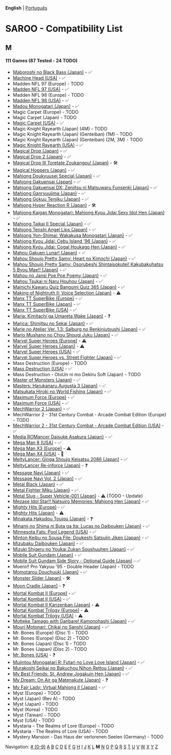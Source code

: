 **English** | [Português](../pt-br/M.md)

# SAROO - Compatibility List

## M

#### 111 Games (87 Tested - 24 TODO)

- [Maboroshi no Black Bass (Japan)](../../../Regions/Retails/Japan/T-25303G/01/README.md) - :white_check_mark:
- [Machine Head (USA)](../../../Regions/Retails/USA/T-7914H/01/README.md) - :white_check_mark:
- Madden NFL 97 (Europe) - TODO
- [Madden NFL 97 (USA)](../../../Regions/Retails/USA/T-5010H/01/README.md) - :white_check_mark:
- Madden NFL 98 (Europe) - TODO
- [Madden NFL 98 (USA)](../../../Regions/Retails/USA/T-5024H/01/README.md) - :white_check_mark:
- [Madou Monogatari (Japan)](../../../Regions/Retails/Japan/T-6607G/01/README.md) - :white_check_mark:
- Magic Carpet (Europe) - TODO
- Magic Carpet (Japan) - TODO
- [Magic Carpet (USA)](../../../Regions/Retails/USA/T-5006H/01/README.md) - :white_check_mark:
- Magic Knight Rayearth (Japan) (4M) - TODO
- Magic Knight Rayearth (Japan) (Genteiban) (1M) - TODO
- Magic Knight Rayearth (Japan) (Genteiban) (2M, 3M) - TODO
- [Magic Knight Rayearth (USA)](../../../Regions/Retails/USA/T-12706H/01/README.md) - :white_check_mark:
- [Magical Drop (Japan)](../../../Regions/Retails/Japan/T-1304G/01/README.md) - :white_check_mark:
- [Magical Drop 2 (Japan)](../../../Regions/Retails/Japan/GS-9104/01/README.md) - :white_check_mark:
- [Magical Drop III Toretate Zoukangou! (Japan)](../../../Regions/Retails/Japan/T-1313G/01/README.md) - :hammer_and_wrench:
- [Magical Hoppers (Japan)](../../../Regions/Retails/Japan/T-13316G/01/README.md) - :white_check_mark:
- [Mahjong Doukyuusei Special (Japan)](../../../Regions/Retails/Japan/MAJAN_DOUKYUSEI/README.md) - :white_check_mark:
- [Mahjong Gakuensai (Japan)](../../../Regions/Retails/Japan/MAJAN_GAKUENSAI/README.md) - :white_check_mark:
- [Mahjong Gakuensai DX: Zenjitsu ni Matsuwaru Funsenki (Japan)](../../../Regions/Retails/Japan/T-25306G/01/README.md) - :white_check_mark:
- [Mahjong Ganryuujima (Japan)](../../../Regions/Retails/Japan/T-2101G/01/README.md) - :white_check_mark:
- [Mahjong Gokuu Tenjiku (Japan)](../../../Regions/Retails/Japan/T-10601G/01/README.md) - :white_check_mark:
- [Mahjong Hyper Reaction R (Japan)](../../../Regions/Retails/Japan/T-2402G/01/README.md) - :hammer_and_wrench:
- [Mahjong Kaigan Monogatari: Mahjong Kyou Jidai Sexy Idol Hen (Japan)](../../../Regions/Retails/Japan/T-2201G/01/README.md) - :white_check_mark:
- [Mahjong Taikai II Special (Japan)](../../../Regions/Retails/Japan/T-7621G/01/README.md) - :white_check_mark:
- [Mahjong Tenshi Angel Lips (Japan)](../../../Regions/Retails/Japan/T-27001G/01/README.md) - :white_check_mark:
- [Mahjong Yon-Shimai: Wakakusa Monogatari (Japan)](../../../Regions/Retails/Japan/T-18704G/01/README.md) - :white_check_mark:
- [Mahjong Kyou Jidai: Cebu Island '96 (Japan)](../../../Regions/Retails/Japan/T-2204G/01/README.md) - :white_check_mark:
- [Mahjong Kyou Jidai: Cogal Houkago Hen (Japan)](../../../Regions/Retails/Japan/T-2203G/01/README.md) - :white_check_mark:
- [Mahou Gakuen Lunar! (Japan)](../../../Regions/Retails/Japan/T-27902G/01/README.md) - :white_check_mark:
- [Mahou Shoujo Pretty Samy: Heart no Kimochi (Japan)](../../../Regions/Retails/Japan/T-20112G/01/README.md) - :white_check_mark:
- [Mahou Shoujo Pretty Samy: Osorubeshi Shintaisokutei! Kakubakuhatsu 5 Byou Mae!! (Japan)](../../../Regions/Retails/Japan/T-20110G/01/README.md) - :white_check_mark:
- [Mahou no Jansi Poe Poe Poemy (Japan)](../../../Regions/Retails/Japan/T-15004G/01/README.md) - :white_check_mark:
- [Mahou Tsukai ni Naru Houhou (Japan)](../../../Regions/Retails/Japan/T-32510G/01/README.md) - :white_check_mark:
- [Mainichi Kawaru Quiz Bangumi Quiz 365 (Japan)](../../../Regions/Retails/Japan/T-21201G/01/README.md) - :white_check_mark:
- [Making of Nightruth II: Voice Selection (Japan)](../../../Regions/Retails/Japan/T-20205G/01/README.md) - :warning:
- [Manx TT SuperBike (Europe)](../../../Regions/Retails/Europe/MK-81210/01/README.md) - :white_check_mark:
- [Manx TT SuperBike (Japan)](../../../Regions/Retails/Japan/GS-9102/01/README.md) - :white_check_mark:
- [Manx TT SuperBike (USA)](../../../Regions/Retails/USA/MK-81210/01/README.md) - :white_check_mark:
- [Maria: Kimitachi ga Umareta Wake (Japan)](../../../Regions/Retails/Japan/T-36302G/01/README.md) - :question:
- [Marica: Shinjitsu no Sekai (Japan)](../../../Regions/Retails/Japan/T-6008G/01/README.md) - :white_check_mark:
- [Marie no Atelier Ver. 1.3: Salburg no Renkinjutsushi (Japan)](../../../Regions/Retails/Japan/T-15033G/01/README.md) - :white_check_mark:
- [Mario Mushano no Chou Shougi Juku (Japan)](../../../Regions/Retails/Japan/T-24905G/01/README.md) - :white_check_mark:
- [Marvel Super Heroes (Europe)](../../../Regions/Retails/Europe/T-7032H-50/01/README.md) - :warning:
- [Marvel Super Heroes (Japan)](../../../Regions/Retails/Japan/T-1215G/01/README.md) - :warning:
- [Marvel Super Heroes (USA)](../../../Regions/Retails/USA/T-1214H/01/README.md) - :white_check_mark:
- [Marvel Super Heroes vs. Street Fighter (Japan)](../../../Regions/Retails/Japan/T-1238G/01/README.md) - :white_check_mark:
- Mass Destruction (Europe) - TODO
- [Mass Destruction (USA)](../../../Regions/Retails/USA/T-18007H/01/README.md) - :white_check_mark:
- Mass Destruction - OtoUn ni mo Dekiru Soft (Japan) - TODO
- [Master of Monsters (Japan)](../../../Regions/Retails/Japan/T-6301G/01/README.md) - :white_check_mark:
- [Masters: Harukanaru Augusta 3 (Japan)](../../../Regions/Retails/Japan/T-11401G/01/README.md) - :white_check_mark:
- [Matsukata Hiroki no World Fishing (Japan)](../../../Regions/Retails/Japan/T-24801G/01/README.md) - :white_check_mark:
- [Maximum Force (Europe)](../../../Regions/Retails/Europe/T-25417H/01/README.md) - :white_check_mark:
- [Maximum Force (USA)](../../../Regions/Retails/USA/T-9707H/01/README.md) - :white_check_mark:
- [MechWarrior 2 (Japan)](../../../Regions/Retails/Japan/T-23406G/01/README.md) - :white_check_mark:
- MechWarrior 2 - 31st Century Combat - Arcade Combat Edition (Europe) - TODO
- [MechWarrior 2 - 31st Century Combat - Arcade Combat Edition (USA)](../../../Regions/Retails/USA/T-13004H/01/README.md) - :white_check_mark:
- [Media ROMancer Daisuke Asakura (Japan)](../../../Regions/Retails/Japan/T-25001G/01/README.md) - :white_check_mark:
- [Mega Man 8 (USA)](../../../Regions/Retails/USA/T-1216H/01/README.md) - :white_check_mark:
- [Mega Man X3 (Europe)](../../../Regions/Retails/Europe/T-7029H-50/01/README.md) - :warning:
- [Mega Man X4 (USA)](../../../Regions/Retails/USA/T-1219H/01/README.md) - :100:
- [MeltyLancer: Ginga Shoujo Keisatsu 2086 (Japan)](../../../Regions/Retails/Japan/T-15016G/01/README.md) - :white_check_mark:
- [MeltyLancer Re-inforce (Japan)](../../../Regions/Retails/Japan/T-15038G/01/README.md) - :question:
- [Message Navi (Japan)](../../../Regions/Retails/Japan/T-4401G/01/README.md) - :white_check_mark:
- [Message Navi Vol. 2 (Japan)](../../../Regions/Retails/Japan/T-4404G/01/README.md) - :white_check_mark:
- [Metal Black (Japan)](../../../Regions/Retails/Japan/T-19902G/01/README.md) - :white_check_mark:
- [Metal Fighter Miku (Japan)](../../../Regions/Retails/Japan/T-6002G/01/README.md) - :white_check_mark:
- [Metal Slug - Super Vehicle-001 (Japan)](../../../Regions/Retails/Japan/T-3111G/01/README.md) - :warning: (TODO - Update)
- [Mezase Idol Star!! Natsuiro Memories: Mahjong Hen (Japan)](../../../Regions/Retails/Japan/T-31001G/01/README.md) - :white_check_mark:
- [Mighty Hits (Europe)](../../../Regions/Retails/Europe/MK-81087/01/README.md) - :white_check_mark:
- [Mighty Hits (Japan)](../../../Regions/Retails/Japan/T-16604G/01/README.md) - :warning:
- [Minakata Hakudou Toujou (Japan)](../../../Regions/Retails/Japan/T-14414G/01/README.md) - :question:
- [Minami no Shima ni Buta ga Ita: Lucas no Daibouken (Japan)](../../../Regions/Retails/Japan/T-27101G/01/README.md) - :white_check_mark:
- [Minnesota Fats: Pool Legend (USA)](../../../Regions/Retails/USA/T-1302H/01/README.md) - :white_check_mark:
- [Minton Keibu no Sousa File: Doukeshi Satsujin Jiken (Japan)](../../../Regions/Retails/Japan/T-5307G/01/README.md) - :white_check_mark:
- [Mizubaku Daibouken (Japan)](../../../Regions/Retails/Japan/T-19910G/01/README.md) - :white_check_mark:
- [Mizuki Shigeru no Youkai Zukan Soushuuhen (Japan)](../../../Regions/Retails/Japan/T-25506G/01/README.md) - :white_check_mark:
- [Mobile Suit Gundam (Japan)](../../../Regions/Retails/Japan/T-13303G/01/README.md) - :white_check_mark:
- [Mobile Suit Gundam Side Story - Optional Guide (Japan)](../../../Regions/Retails/Japan/T-13318G/01/README.md) - :white_check_mark:
- Moero!! Pro Yakyuu '95 - Double Header (Japan) - TODO
- [Momotarou Douchuuki (Japan)](../../../Regions/Retails/Japan/T-14309G/01/README.md) - :white_check_mark:
- [Monster Slider (Japan)](../../../Regions/Retails/Japan/T-27302G/01/README.md) - :hammer_and_wrench:
- [Moon Cradle (Japan)](../../../Regions/Retails/Japan/T-9109G/01/README.md) - :question:
- [Mortal Kombat II (Europe)](../../../Regions/Retails/Europe/T-8103H-50/01/README.md) - :white_check_mark:
- [Mortal Kombat II (USA)](../../../Regions/Retails/USA/T-8103H/01/README.md) - :white_check_mark:
- [Mortal Kombat II Kanzenban (Japan)](../../../Regions/Retails/Japan/T-8107G/01/README.md) - :warning:
- [Mortal Kombat Trilogy (Europe)](../../../Regions/Retails/Europe/T-25414H50/01/README.md) - :warning:
- [Mortal Kombat Trilogy (USA)](../../../Regions/Retails/USA/T-9704H/01/README.md) - :warning:
- [Motteke Tamago with Ganbare! Kamonohashi (Japan)](../../../Regions/Retails/Japan/T-18712G/01/README.md) - :white_check_mark:
- [Mouri Motonari: Chikai no Sanshi (Japan)](../../../Regions/Retails/Japan/T-7646G/01/README.md) - :white_check_mark:
- Mr. Bones (Europe) (Disc 1) - TODO
- Mr. Bones (Europe) (Disc 2) - TODO
- Mr. Bones (Japan) (Disc 1) - TODO
- Mr. Bones (Japan) (Disc 2) - TODO
- [Mr. Bones (USA)](../../../Regions/Retails/USA/MK-81016/01/README.md) - :question:
- [Mujintou Monogatari R: Futari no Love Love Island (Japan)](../../../Regions/Retails/Japan/T-28901G/01/README.md) - :white_check_mark:
- [Murakoshi Seikai no Bakuchou Nihon Rettou (Japan)](../../../Regions/Retails/Japan/T-9115G/01/README.md) - :white_check_mark:
- [My Best Friends: St. Andrew Jogakuin Hen (Japan)](../../../Regions/Retails/Japan/T-14404G/01/README.md) - :white_check_mark:
- [My Dream: On Air ga Matenakute (Japan)](../../../Regions/Retails/Japan/T-21303G/01/README.md) - :question:
- [My Fair Lady: Virtual Mahjong II (Japan)](../../../Regions/Retails/Japan/T-2207G/01/README.md) - :white_check_mark:
- Myst (Europe) - TODO
- Myst (Japan) (Rev A) - TODO
- Myst (Japan) - TODO
- Myst (Korea) - TODO
- Myst (Taiwan) - TODO
- Myst (USA) - TODO
- Mystaria - The Realms of Lore (Europe) - TODO
- Mystaria - The Realms of Lore (USA) - TODO
- Mystery Mansion - Das Haus der verlorenen Seelen (Germany) - TODO

Navigation:
[# (0-9)](./09.md) [A](./A.md) [B](./B.md) [C](./C.md) [D](./D.md) [E](./E.md) [F](./F.md) [G](./G.md) [H](./H.md) [I](./I.md) [J](./J.md) [K](./K.md) [L](./L.md) **M** [N](./N.md) [O](./O.md) [P](./P.md) [Q](./Q.md) [R](./R.md) [S](./S.md) [T](./T.md) [U](./U.md) [V](./V.md) [W](./W.md) [X](./X.md) [Y](./Y.md) [Z](./Z.md)
